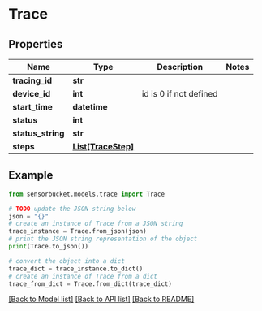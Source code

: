 # Trace


## Properties

Name | Type | Description | Notes
------------ | ------------- | ------------- | -------------
**tracing_id** | **str** |  | 
**device_id** | **int** | id is 0 if not defined | 
**start_time** | **datetime** |  | 
**status** | **int** |  | 
**status_string** | **str** |  | 
**steps** | [**List[TraceStep]**](TraceStep.md) |  | 

## Example

```python
from sensorbucket.models.trace import Trace

# TODO update the JSON string below
json = "{}"
# create an instance of Trace from a JSON string
trace_instance = Trace.from_json(json)
# print the JSON string representation of the object
print(Trace.to_json())

# convert the object into a dict
trace_dict = trace_instance.to_dict()
# create an instance of Trace from a dict
trace_from_dict = Trace.from_dict(trace_dict)
```
[[Back to Model list]](../README.md#documentation-for-models) [[Back to API list]](../README.md#documentation-for-api-endpoints) [[Back to README]](../README.md)


